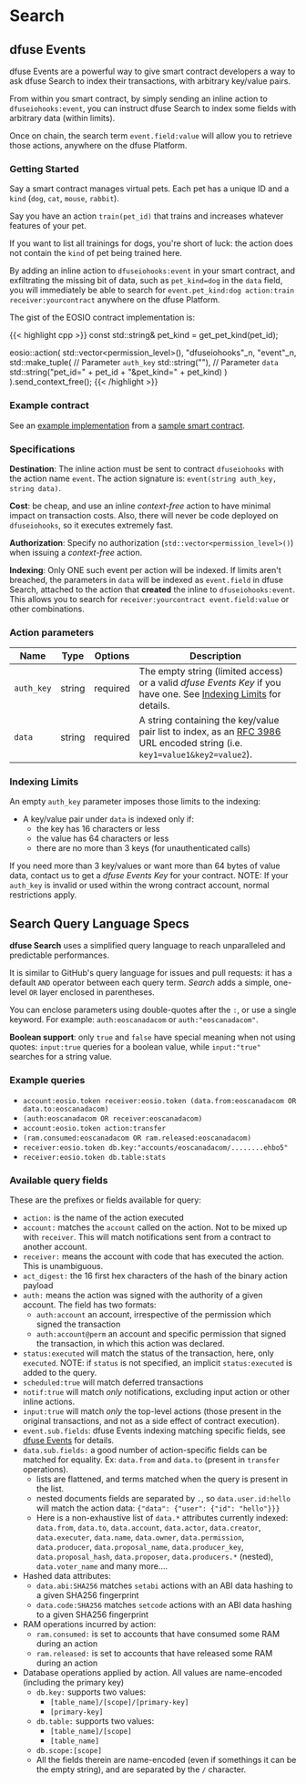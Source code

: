 # Search

## dfuse Events

dfuse Events are a powerful way to give smart contract developers a
way to ask dfuse Search to index their transactions, with arbitrary
key/value pairs.

From within you smart contract, by simply sending an inline action to
`dfuseiohooks:event`, you can instruct dfuse Search to index some
fields with arbitrary data (within limits).

Once on chain, the search term `event.field:value` will allow you to
retrieve those actions, anywhere on the dfuse Platform.


### Getting Started

Say a smart contract manages virtual pets. Each pet has a unique ID and a
`kind` (`dog`, `cat`, `mouse`, `rabbit`).

Say you have an action `train(pet_id)` that trains and increases
whatever features of your pet.

If you want to list all trainings for dogs, you're short of luck: the
action does not contain the `kind` of pet being trained here.

By adding an inline action to `dfuseiohooks:event` in your smart
contract, and exfiltrating the missing bit of data, such as `pet_kind=dog`
in the `data` field, you will immediately be able to search for
`event.pet_kind:dog action:train receiver:yourcontract` anywhere on the
dfuse Platform.

The gist of the EOSIO contract implementation is:

{{< highlight cpp >}}
const std::string& pet_kind = get_pet_kind(pet_id);

eosio::action(
    std::vector<permission_level>(),
    "dfuseiohooks"_n,
    "event"_n,
    std::make_tuple(
      // Parameter `auth_key`
      std::string(""),
      // Parameter `data`
      std::string("pet_id=" + pet_id + "&pet_kind=" + pet_kind)
    )
).send_context_free();
{{< /highlight >}}


### Example contract

See an
[example implementation](https://github.com/dfuse-io/example-dfuse-events/blob/master/contract/src/eospetgameio.cpp)
from a
[sample smart contract](https://github.com/dfuse-io/example-dfuse-events/blob/master/contract).


### Specifications

**Destination**: The inline action must be sent to contract
`dfuseiohooks` with the action name `event`. The action signature is:
`event(string auth_key, string data)`.

**Cost**: be cheap, and use an inline _context-free_ action to have
minimal impact on transaction costs.  Also, there will never be code
deployed on `dfuseiohooks`, so it executes extremely fast.

**Authorization**: Specify no authorization
(`std::vector<permission_level>()`) when issuing a _context-free_
action.

**Indexing**: Only ONE such event per action will be indexed. If
  limits aren't breached, the parameters in `data` will be indexed as
  `event.field` in dfuse Search, attached to the action that **created**
  the inline to `dfuseiohooks:event`.  This allows you to search for
  `receiver:yourcontract event.field:value` or other combinations.



### Action parameters

Name | Type | Options | Description
-----|------|---------|------------
`auth_key` | string | required | The empty string (limited access) or a valid _dfuse Events Key_ if you have one. See [Indexing Limits](#dfuse-events-indexing-limits) for details.
`data` | string | required | A string containing the key/value pair list to index, as an [RFC 3986](https://tools.ietf.org/html/rfc3986) URL encoded string (i.e. `key1=value1&key2=value2`).


### Indexing Limits

An empty `auth_key` parameter imposes those limits to the indexing:

- A key/value pair under `data` is indexed only if:
    - the key has 16 characters or less
    - the value has 64 characters or less
    - there are no more than 3 keys (for unauthenticated calls)

If you need more than 3 key/values or want more than 64 bytes of value
data, contact us to get a _dfuse Events Key_ for your contract. NOTE: If
your `auth_key` is invalid or used within the wrong contract account,
normal restrictions apply.

## Search Query Language Specs

**dfuse Search** uses a simplified query language to reach
unparalleled and predictable performances.

It is similar to GitHub's query language for issues and pull requests:
it has a default `AND` operator between each query term. _Search_ adds
a simple, one-level `OR` layer enclosed in parentheses.

You can enclose parameters using double-quotes after the `:`, or use a
single keyword. For example: `auth:eoscanadacom` or
`auth:"eoscanadacom"`.

**Boolean support**: only `true` and `false` have special meaning when
not using quotes: `input:true` queries for a boolean value, while
`input:"true"` searches for a string value.

### Example queries

* `account:eosio.token receiver:eosio.token (data.from:eoscanadacom OR data.to:eoscanadacom)`
* `(auth:eoscanadacom OR receiver:eoscanadacom)`
* `account:eosio.token action:transfer`
* `(ram.consumed:eoscanadacom OR ram.released:eoscanadacom)`
* `receiver:eosio.token db.key:"accounts/eoscanadacom/........ehbo5"`
* `receiver:eosio.token db.table:stats`


### Available query fields

These are the prefixes or fields available for query:

* `action:` is the name of the action executed
* `account:` matches the `account` called on the action. Not to be mixed up with `receiver`. This will match notifications sent from a contract to another account.
* `receiver:` means the account with code that has executed the action. This is unambiguous.
* `act_digest:` the 16 first hex characters of the hash of the binary action payload
* `auth:` means the action was signed with the authority of a given account. The field has two formats:
    * `auth:account` an account, irrespective of the permission which signed the transaction
    * `auth:account@perm` an account and specific permission that signed the transaction, in which this action was declared.
* `status:executed` will match the status of the transaction, here, only `executed`. NOTE: if `status` is not specified, an implicit `status:executed` is added to the query.
* `scheduled:true` will match deferred transactions
* `notif:true` will match *only* notifications, excluding input action or other inline actions.
* `input:true` will match *only* the top-level actions (those present in the original transactions, and not as a side effect of contract execution).
* `event.sub.fields`: dfuse Events indexing matching specific fields, see [dfuse Events](#dfuse-events) for details.
* `data.sub.fields:` a good number of action-specific fields can be matched for equality. Ex: `data.from` and `data.to` (present in `transfer` operations).
    * lists are flattened, and terms matched when the query is present in the list.
    * nested documents fields are separated by `.`, so `data.user.id:hello` will match the action data: `{"data": {"user": {"id": "hello"}}}`
    * Here is a non-exhaustive list of `data.*` attributes currently indexed: `data.from`, `data.to`, `data.account`, `data.actor`, `data.creator`,  `data.executer`, `data.name`, `data.owner`,  `data.permission`, `data.producer`,  `data.proposal_name`, `data.producer_key`, `data.proposal_hash`, `data.proposer`, `data.producers.*` (nested), `data.voter_name` and many more....
* Hashed data attributes:
  * `data.abi:SHA256` matches `setabi` actions with an ABI data hashing to a given SHA256 fingerprint
  * `data.code:SHA256` matches `setcode` actions with an ABI data hashing to a given SHA256 fingerprint
* RAM operations incurred by action:
    * `ram.consumed:` is set to accounts that have consumed some RAM during an action
    * `ram.released:` is set to accounts that have released some RAM during an action
* Database operations applied by action. All values are name-encoded (including the primary key)
    * `db.key:` supports two values:
         * `[table_name]/[scope]/[primary-key]`
         * `[primary-key]`
    * `db.table:` supports two values:
         * `[table_name]/[scope]`
         * `[table_name]`
    * `db.scope:[scope]`
    * All the fields therein are name-encoded (even if somethings it can be the empty string), and are separated by the `/` character.
